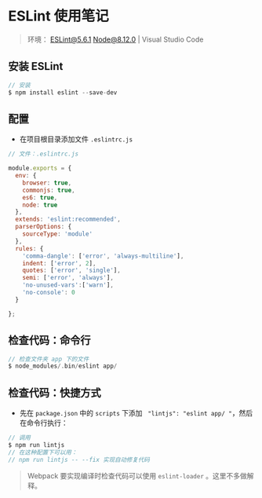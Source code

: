 # ESLint 使用笔记

> 环境： ESLint@5.6.1 Node@8.12.0   |   Visual Studio Code

## 安装 ESLint

```c
// 安装 
$ npm install eslint --save-dev

```

## 配置

* 在项目根目录添加文件 `.eslintrc.js`

```js
// 文件：.eslintrc.js

module.exports = {
  env: {
    browser: true,
    commonjs: true,
    es6: true,
    node: true
  },
  extends: 'eslint:recommended',
  parserOptions: {
    sourceType: 'module'
  },
  rules: {
    'comma-dangle': ['error', 'always-multiline'],
    indent: ['error', 2],
    quotes: ['error', 'single'],
    semi: ['error', 'always'],
    'no-unused-vars':['warn'],
    'no-console': 0
  }

};

```

## 检查代码：命令行

```c
// 检查文件夹 app 下的文件
$ node_modules/.bin/eslint app/
```

## 检查代码：快捷方式

* 先在 `package.json` 中的 `scripts` 下添加 ` "lintjs": "eslint app/ "`，然后在命令行执行：

```c
// 调用
$ npm run lintjs
// 在这种配置下可以用：
// npm run lintjs -- --fix 实现自动修复代码

```

> Webpack 要实现编译时检查代码可以使用 `eslint-loader` 。这里不多做解释。
